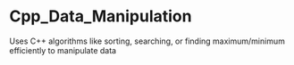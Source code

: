 # Cpp_Data_Manipulation
Uses C++ algorithms like sorting, searching, or finding maximum/minimum efficiently to manipulate data
